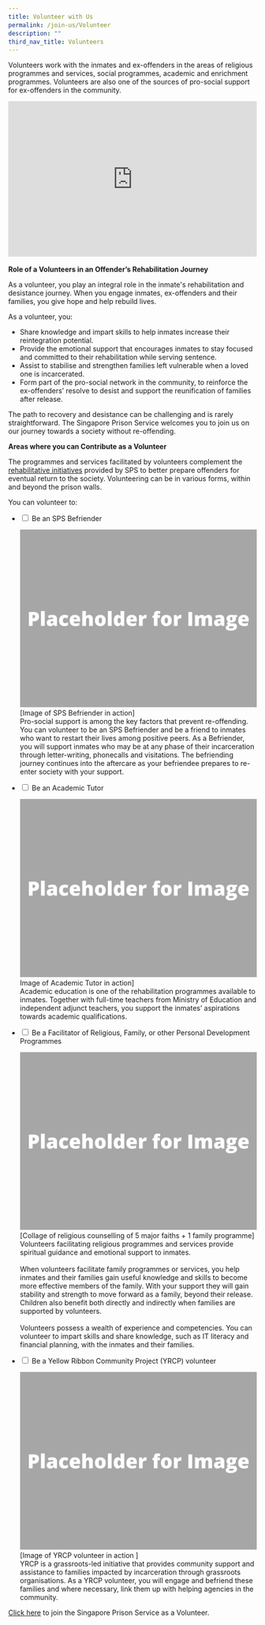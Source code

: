 ```yaml
---
title: Volunteer with Us
permalink: /join-us/Volunteer
description: ""
third_nav_title: Volunteers
---
```

Volunteers work with the inmates and ex-offenders in the areas of religious programmes and services, social programmes, academic and enrichment programmes. Volunteers are also one of the sources of pro-social support for ex-offenders in the community.

<iframe title="YouTube video player" src="https://www.youtube.com/embed/HH-aP6-Jeik" width="100%" height="315" frameborder="0" allowfullscreen="allowfullscreen"></iframe>

**Role of a Volunteers in an Offender’s Rehabilitation Journey**

As a volunteer, you play an integral role in the inmate's rehabilitation and desistance journey. When you engage inmates, ex-offenders and their families, you give hope and help rebuild lives.
 
As a volunteer, you:
* Share knowledge and impart skills to help inmates increase their reintegration potential.
* Provide the emotional support that encourages inmates to stay focused and committed to their rehabilitation while serving sentence.
* Assist to stabilise and strengthen families left vulnerable when a loved one is incarcerated.
* Form part of the pro-social network in the community, to reinforce the ex-offenders’ resolve to desist and support the reunification of families after release.
 
The path to recovery and desistance can be challenging and is rarely straightforward. The Singapore Prison Service welcomes you to join us on our journey towards a society without re-offending.

**Areas where you can Contribute as a Volunteer**

The programmes and services facilitated by volunteers complement the [rehabilitative initiatives](/corrections-process/programmes/introduction-to-programmes) provided by SPS to better prepare offenders for eventual return to the society. Volunteering can be in various forms, within and beyond the prison walls. 

You can volunteer to:

<ul class="jekyllcodex_accordion">
  <li>
    <input type="checkbox" id="accordion1">
    <label for="accordion1">Be an SPS Befriender</label>
    <div>
      <p><img src="/images/Placeholder%20for%20Image.png" alt=""> [Image of SPS Befriender in action]<br> Pro-social support is among the key factors that prevent re-offending. You can volunteer to be an SPS Befriender and be a friend to inmates who want to restart their lives among positive peers. As a Befriender, you will support inmates who may be at any phase of their incarceration through letter-writing, phonecalls and visitations. The befriending journey continues into the aftercare as your befriendee prepares to re-enter society with your support.</p>
    </div>
	</li>  
  <li>
    <input type="checkbox" id="accordion2">
    <label for="accordion2">Be an Academic Tutor</label>
    <div>
      <p><img src="/images/Placeholder%20for%20Image.png" alt=""> Image of Academic Tutor in action]<br>Academic education is one of the rehabilitation programmes available to inmates. Together with full-time teachers from Ministry of Education and independent adjunct teachers, you support the inmates’ aspirations towards academic qualifications.</p>
    </div>
  </li>
  <li>
    <input type="checkbox" id="accordion3">
    <label for="accordion3">Be a Facilitator of Religious, Family, or other Personal Development Programmes</label>
    <div>
      <p><img src="/images/Placeholder%20for%20Image.png" alt=""> [Collage of religious counselling of 5 major faiths + 1 family programme]<br>Volunteers facilitating religious programmes and services provide spiritual guidance and emotional support to inmates.<br>&nbsp;<br>
When volunteers facilitate family programmes or services, you help inmates and their families gain useful knowledge and skills to become more effective members of the family. With your support they will gain stability and strength to move forward as a family, beyond their release. Children also benefit both directly and indirectly when families are supported by volunteers.<br>&nbsp;<br>
Volunteers possess a wealth of experience and competencies. You can volunteer to impart skills and share knowledge, such as IT literacy and financial planning, with the inmates and their families.
      </p>
    </div>
  </li>
  <li>
    <input type="checkbox" id="accordion4">
    <label for="accordion4">Be a Yellow Ribbon Community Project (YRCP) volunteer</label>
    <div>
      <p><img src="/images/Placeholder%20for%20Image.png" alt=""> [Image of YRCP volunteer in action ]<br>YRCP is a grassroots-led initiative that provides community support and assistance to families impacted by incarceration through grassroots organisations. As a YRCP volunteer, you will engage and befriend these families and where necessary, link them up with helping agencies in the community.</p>
    </div>
  </li>
</ul>

[Click here](/join-us/sps-volunteer/volunteer-apply) to join the Singapore Prison Service as a Volunteer.